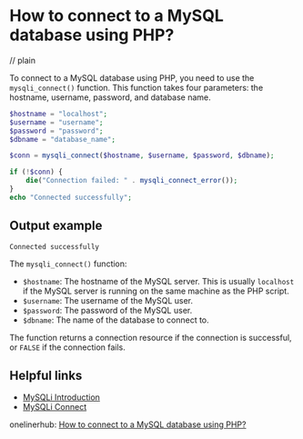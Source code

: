 # How to connect to a MySQL database using PHP?
// plain

To connect to a MySQL database using PHP, you need to use the `mysqli_connect()` function. This function takes four parameters: the hostname, username, password, and database name.

```php
$hostname = "localhost";
$username = "username";
$password = "password";
$dbname = "database_name";

$conn = mysqli_connect($hostname, $username, $password, $dbname);

if (!$conn) {
    die("Connection failed: " . mysqli_connect_error());
}
echo "Connected successfully";
```

## Output example

```
Connected successfully
```

The `mysqli_connect()` function:
- `$hostname`: The hostname of the MySQL server. This is usually `localhost` if the MySQL server is running on the same machine as the PHP script.
- `$username`: The username of the MySQL user.
- `$password`: The password of the MySQL user.
- `$dbname`: The name of the database to connect to.

The function returns a connection resource if the connection is successful, or `FALSE` if the connection fails.

## Helpful links
- [MySQLi Introduction](https://www.w3schools.com/php/php_mysql_intro.asp)
- [MySQLi Connect](https://www.w3schools.com/php/func_mysqli_connect.asp)

onelinerhub: [How to connect to a MySQL database using PHP?](https://onelinerhub.com/php-mysql/how-to-connect-to-a-mysql-database-using-php)